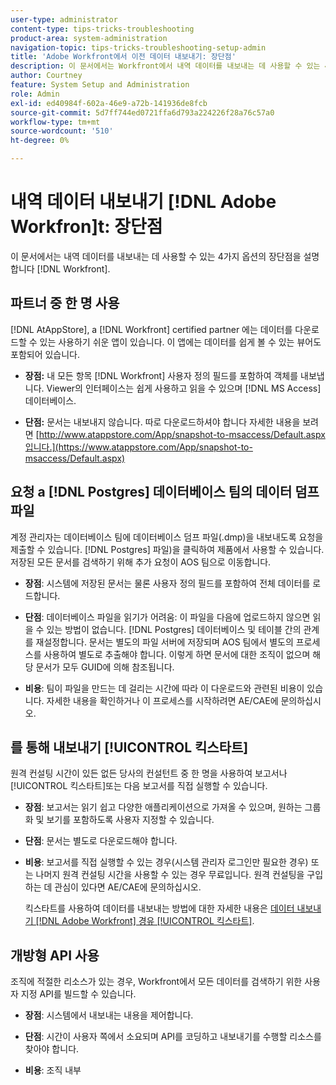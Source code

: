 ```yaml
---
user-type: administrator
content-type: tips-tricks-troubleshooting
product-area: system-administration
navigation-topic: tips-tricks-troubleshooting-setup-admin
title: 'Adobe Workfront에서 이전 데이터 내보내기: 장단점'
description: 이 문서에서는 Workfront에서 내역 데이터를 내보내는 데 사용할 수 있는 4가지 옵션의 장단점에 대해 설명합니다.
author: Courtney
feature: System Setup and Administration
role: Admin
exl-id: ed40984f-602a-46e9-a72b-141936de8fcb
source-git-commit: 5d7ff744ed0721ffa6d793a224226f28a76c57a0
workflow-type: tm+mt
source-wordcount: '510'
ht-degree: 0%

---
```


# 내역 데이터 내보내기 [!DNL Adobe Workfron]t: 장단점

이 문서에서는 내역 데이터를 내보내는 데 사용할 수 있는 4가지 옵션의 장단점을 설명합니다 [!DNL Workfront].

## 파트너 중 한 명 사용

[!DNL AtAppStore], a [!DNL Workfront] certified partner 에는 데이터를 다운로드할 수 있는 사용하기 쉬운 앱이 있습니다. 이 앱에는 데이터를 쉽게 볼 수 있는 뷰어도 포함되어 있습니다.

* **장점:** 내 모든 항목 [!DNL Workfront] 사용자 정의 필드를 포함하여 객체를 내보냅니다. Viewer의 인터페이스는 쉽게 사용하고 읽을 수 있으며 [!DNL MS Access] 데이터베이스.

* **단점:** 문서는 내보내지 않습니다. 따로 다운로드하셔야 합니다 자세한 내용을 보려면 [http://www.atappstore.com/App/snapshot-to-msaccess/Default.aspx입니다.](https://www.atappstore.com/App/snapshot-to-msaccess/Default.aspx)

## 요청 a [!DNL Postgres] 데이터베이스 팀의 데이터 덤프 파일

계정 관리자는 데이터베이스 팀에 데이터베이스 덤프 파일(.dmp)을 내보내도록 요청을 제출할 수 있습니다. [!DNL Postgres] 파일)을 클릭하여 제품에서 사용할 수 있습니다. 저장된 모든 문서를 검색하기 위해 추가 요청이 AOS 팀으로 이동합니다.

* **장점**: 시스템에 저장된 문서는 물론 사용자 정의 필드를 포함하여 전체 데이터를 로드합니다.

* **단점**: 데이터베이스 파일을 읽기가 어려움: 이 파일을 다음에 업로드하지 않으면 읽을 수 있는 방법이 없습니다. [!DNL Postgres] 데이터베이스 및 테이블 간의 관계를 재설정합니다. 문서는 별도의 파일 서버에 저장되며 AOS 팀에서 별도의 프로세스를 사용하여 별도로 추출해야 합니다. 이렇게 하면 문서에 대한 조직이 없으며 해당 문서가 모두 GUID에 의해 참조됩니다.
* **비용**: 팀이 파일을 만드는 데 걸리는 시간에 따라 이 다운로드와 관련된 비용이 있습니다. 자세한 내용을 확인하거나 이 프로세스를 시작하려면 AE/CAE에 문의하십시오.

## 를 통해 내보내기 [!UICONTROL 킥스타트]

원격 컨설팅 시간이 있든 없든 당사의 컨설턴트 중 한 명을 사용하여 보고서나 [!UICONTROL 킥스타트]또는 다음 보고서를 직접 실행할 수 있습니다.

* **장점**: 보고서는 읽기 쉽고 다양한 애플리케이션으로 가져올 수 있으며, 원하는 그룹화 및 보기를 포함하도록 사용자 지정할 수 있습니다.

* **단점**: 문서는 별도로 다운로드해야 합니다.

* **비용**: 보고서를 직접 실행할 수 있는 경우(시스템 관리자 로그인만 필요한 경우) 또는 나머지 원격 컨설팅 시간을 사용할 수 있는 경우 무료입니다. 원격 컨설팅을 구입하는 데 관심이 있다면 AE/CAE에 문의하십시오.

  킥스타트를 사용하여 데이터를 내보내는 방법에 대한 자세한 내용은 [데이터 내보내기 [!DNL Adobe Workfront] 경유 [!UICONTROL 킥스타트]](../../administration-and-setup/manage-workfront/using-kick-starts/export-data-from-wf-via-kick-starts.md).

## 개방형 API 사용

조직에 적절한 리소스가 있는 경우, Workfront에서 모든 데이터를 검색하기 위한 사용자 지정 API를 빌드할 수 있습니다.

* **장점**: 시스템에서 내보내는 내용을 제어합니다.

* **단점**: 시간이 사용자 쪽에서 소요되며 API를 코딩하고 내보내기를 수행할 리소스를 찾아야 합니다.

* **비용**: 조직 내부
